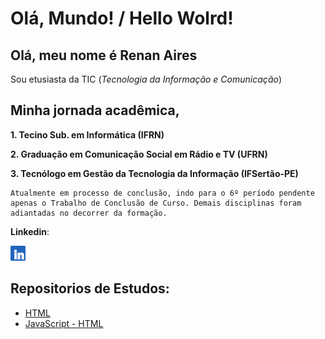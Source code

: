 
# Olá, Mundo! / Hello Wolrd!

## Olá, meu nome é Renan Aires
Sou etusiasta da TIC (_Tecnologia da Informação e Comunicação_)

## Minha jornada acadêmica,
**1. Tecino Sub. em Informática (IFRN)**

**2. Graduação em Comunicação Social em Rádio e TV (UFRN)**

**3. Tecnólogo em Gestão da Tecnologia da Informação (IFSertão-PE)**

    Atualmente em processo de conclusão, indo para o 6º período pendente apenas o Trabalho de Conclusão de Curso. Demais disciplinas foram adiantadas no decorrer da formação.

**Linkedin**:

[<img src='./assets/in.png' width='24px' />](https://www.linkedin.com/in/renan-aires-tic/ "Conecte-se") 


## Repositorios de Estudos:

*  [HTML](https://github.com/renanairestic/Ola-Mundo/blob/826807113dbd0bb34e4bea2d6da156b93b00c0fd/site-exemplos/html/index.html 'Acesse o repositório')
* [JavaScript - HTML](https://github.com/renanairestic/Ola-Mundo/blob/826807113dbd0bb34e4bea2d6da156b93b00c0fd/site-exemplos/js/index.html 'Acesse o repositório')



